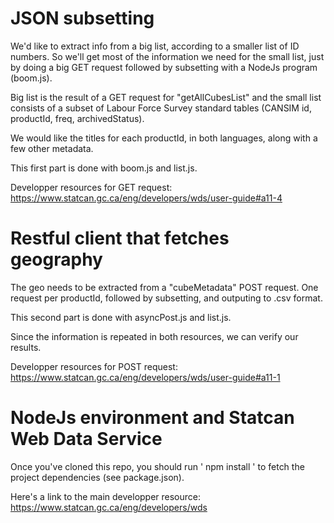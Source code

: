 # JSON subsetting
We'd like to extract info from a big list, according to a smaller list of ID numbers.
So we'll get most of the information we need for the small list, just by doing a big GET request followed by subsetting with a NodeJs program (boom.js).

Big list is the result of a GET request for "getAllCubesList" and the small list consists of a subset of Labour Force Survey standard tables (CANSIM id, productId, freq, archivedStatus).

We would like the titles for each productId, in both languages, along with a few other metadata.

This first part is done with boom.js and list.js.

Developper resources for GET request: https://www.statcan.gc.ca/eng/developers/wds/user-guide#a11-4

# Restful client that fetches geography

The geo needs to be extracted from a "cubeMetadata" POST request. One request per productId, followed by subsetting, and outputing to .csv format.

This second part is done with asyncPost.js and list.js.

Since the information is repeated in both resources, we can verify our results.

Developper resources for POST request: https://www.statcan.gc.ca/eng/developers/wds/user-guide#a11-1

# NodeJs environment and Statcan Web Data Service

Once you've cloned this repo, you should run ' npm install ' to fetch the project dependencies (see package.json).

Here's a link to the main developper resource: https://www.statcan.gc.ca/eng/developers/wds
